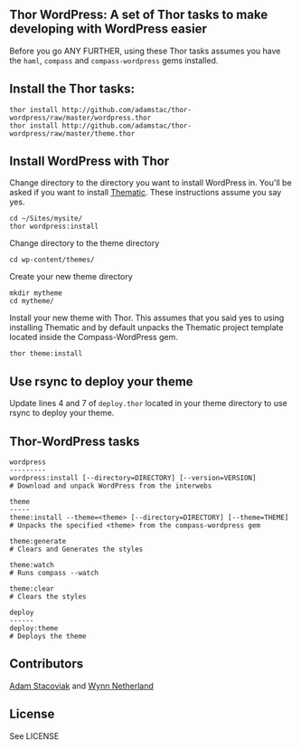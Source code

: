 ## Thor WordPress: A set of Thor tasks to make developing with WordPress easier

Before you go ANY FURTHER, using these Thor tasks assumes you have the `haml`, `compass` and `compass-wordpress` gems installed.

## Install the Thor tasks:

    thor install http://github.com/adamstac/thor-wordpress/raw/master/wordpress.thor
    thor install http://github.com/adamstac/thor-wordpress/raw/master/theme.thor

## Install WordPress with Thor

Change directory to the directory you want to install WordPress in. You'll be asked if you want to install [Thematic](http://themeshaper.com/thematic/). These instructions assume you say yes.

    cd ~/Sites/mysite/
    thor wordpress:install

Change directory to the theme directory

    cd wp-content/themes/

Create your new theme directory

    mkdir mytheme
    cd mytheme/

Install your new theme with Thor. This assumes that you said yes to using installing Thematic and by default unpacks the Thematic project template located inside the Compass-WordPress gem.

    thor theme:install
    
## Use rsync to deploy your theme

Update lines 4 and 7 of `deploy.thor` located in your theme directory to use rsync to deploy your theme.

## Thor-WordPress tasks

    wordpress
    ---------
    wordpress:install [--directory=DIRECTORY] [--version=VERSION]
    # Download and unpack WordPress from the interwebs

    theme
    -----
    theme:install --theme=<theme> [--directory=DIRECTORY] [--theme=THEME]
    # Unpacks the specified <theme> from the compass-wordpress gem

    theme:generate
    # Clears and Generates the styles

    theme:watch
    # Runs compass --watch

    theme:clear
    # Clears the styles

    deploy
    ------
    deploy:theme
    # Deploys the theme
    
## Contributors

[Adam Stacoviak](http://adamstacoviak.com/) and [Wynn Netherland](http://wynnnetherland.com/)
    
## License

See LICENSE